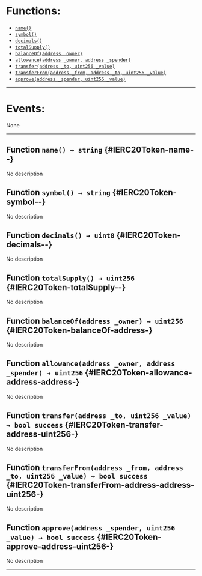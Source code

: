 

# Functions:
- [`name()`](#IERC20Token-name--)
- [`symbol()`](#IERC20Token-symbol--)
- [`decimals()`](#IERC20Token-decimals--)
- [`totalSupply()`](#IERC20Token-totalSupply--)
- [`balanceOf(address _owner)`](#IERC20Token-balanceOf-address-)
- [`allowance(address _owner, address _spender)`](#IERC20Token-allowance-address-address-)
- [`transfer(address _to, uint256 _value)`](#IERC20Token-transfer-address-uint256-)
- [`transferFrom(address _from, address _to, uint256 _value)`](#IERC20Token-transferFrom-address-address-uint256-)
- [`approve(address _spender, uint256 _value)`](#IERC20Token-approve-address-uint256-)

---

# Events:
None

---

## Function `name() → string` {#IERC20Token-name--}
No description
## Function `symbol() → string` {#IERC20Token-symbol--}
No description
## Function `decimals() → uint8` {#IERC20Token-decimals--}
No description
## Function `totalSupply() → uint256` {#IERC20Token-totalSupply--}
No description
## Function `balanceOf(address _owner) → uint256` {#IERC20Token-balanceOf-address-}
No description
## Function `allowance(address _owner, address _spender) → uint256` {#IERC20Token-allowance-address-address-}
No description
## Function `transfer(address _to, uint256 _value) → bool success` {#IERC20Token-transfer-address-uint256-}
No description
## Function `transferFrom(address _from, address _to, uint256 _value) → bool success` {#IERC20Token-transferFrom-address-address-uint256-}
No description
## Function `approve(address _spender, uint256 _value) → bool success` {#IERC20Token-approve-address-uint256-}
No description

---

